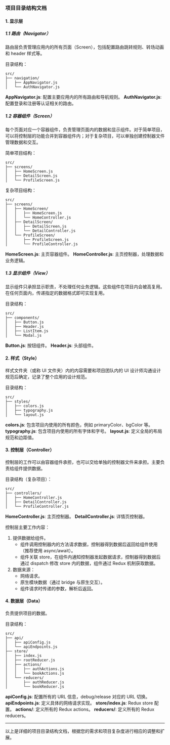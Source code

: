 ### 项目目录结构文档

#### 1. 显示层
##### 1.1 路由（Navigator）
路由层负责管理应用内的所有页面（Screen），包括配置路由跳转规则、转场动画和 header 样式等。

目录结构：
```
src/
├── navigation/
│   ├── AppNavigator.js
│   └── AuthNavigator.js
```

**AppNavigator.js**: 配置主要应用内的所有路由和导航规则。
**AuthNavigator.js**: 配置登录和注册等认证相关的路由。

##### 1.2 容器组件（Screen）
每个页面对应一个容器组件，负责管理页面内的数据和显示组件。对于简单项目，可以将控制层的功能合并到容器组件内；对于复杂项目，可以单独创建控制器文件管理数据和交互。

简单项目结构：
```
src/
├── screens/
│   ├── HomeScreen.js
│   ├── DetailScreen.js
│   └── ProfileScreen.js
```

复杂项目结构：
```
src/
├── screens/
│   ├── HomeScreen/
│   │   ├── HomeScreen.js
│   │   └── HomeController.js
│   ├── DetailScreen/
│   │   ├── DetailScreen.js
│   │   └── DetailController.js
│   └── ProfileScreen/
│       ├── ProfileScreen.js
│       └── ProfileController.js
```

**HomeScreen.js**: 主页容器组件。
**HomeController.js**: 主页控制器，处理数据和业务逻辑。

##### 1.3 显示组件（View）
显示组件只承担显示职责，不处理任何业务逻辑。这些组件在项目内会被高复用。在任何页面内，传递指定的数据格式即可实现复用。

目录结构：
```
src/
├── components/
│   ├── Button.js
│   ├── Header.js
│   ├── ListItem.js
│   └── Modal.js
```

**Button.js**: 按钮组件。
**Header.js**: 头部组件。

#### 2. 样式（Style）
样式文件夹（或称 UI 文件夹）内的内容需要和项目团队内的 UI 设计师沟通设计规范后确定，记录了整个应用的设计规范。

目录结构：
```
src/
├── styles/
│   ├── colors.js
│   ├── typography.js
│   └── layout.js
```

**colors.js**: 包含项目内使用的所有颜色，例如 primaryColor、bgColor 等。
**typography.js**: 包含项目内使用的所有字体和字号。
**layout.js**: 定义全局的布局规范和边距值。

#### 3. 控制层（Controller）
控制层的工作可以由容器组件承担，也可以交给单独的控制器文件来承担。主要负责给组件提供数据。

目录结构（复杂项目）：
```
src/
├── controllers/
│   ├── HomeController.js
│   ├── DetailController.js
│   └── ProfileController.js
```

**HomeController.js**: 主页控制器。
**DetailController.js**: 详情页控制器。

控制层主要工作内容：
1. 提供数据给组件。
   - 组件调用控制器内的方法请求数据，控制器得到数据后返回给组件使用（推荐使用 async/await）。
   - 组件关联 store，在组件内通知控制器发起数据请求，控制器得到数据后通过 dispatch 修改 store 内的数据，组件通过 Redux 机制获取数据。
2. 数据来源：
   - 网络请求。
   - 原生模块数据（通过 bridge 与原生交互）。
   - 组件请求时传递的参数，解析后返回。

#### 4. 数据层（Data）
负责提供项目的数据。

目录结构：
```
src/
├── api/
│   ├── apiConfig.js
│   └── apiEndpoints.js
├── store/
│   ├── index.js
│   ├── rootReducer.js
│   ├── actions/
│   │   ├── authActions.js
│   │   └── bookActions.js
│   └── reducers/
│       ├── authReducer.js
│       └── bookReducer.js
```

**apiConfig.js**: 配置所有的 URL 信息，debug/release 对应的 URL 切换。
**apiEndpoints.js**: 定义具体的网络请求实现。
**store/index.js**: Redux store 配置。
**actions/**: 定义所有的 Redux actions。
**reducers/**: 定义所有的 Redux reducers。

---

以上是详细的项目目录结构文档，根据您的需求和项目复杂度进行相应的调整和扩展。